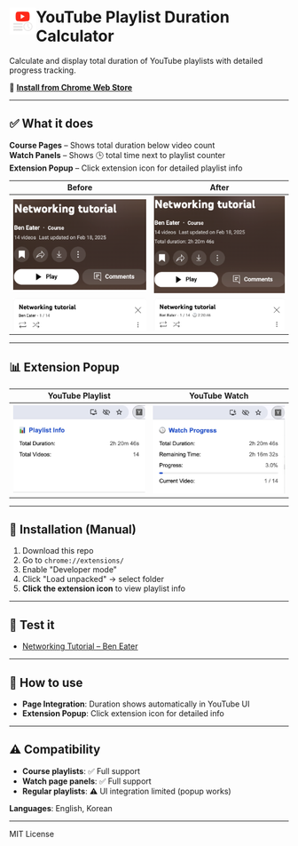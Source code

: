# <img src="icon.png" width="48" align="left">YouTube Playlist Duration Calculator

Calculate and display total duration of YouTube playlists with detailed progress tracking.

🔗 **[Install from Chrome Web Store](https://chromewebstore.google.com/detail/hpmdghmpbgldhdfopeegihkbmdgcgcbg?utm_source=item-share-cb)**

---

## ✅ What it does

**Course Pages** – Shows total duration below video count  
**Watch Panels** – Shows 🕒 total time next to playlist counter  
**Extension Popup** – Click extension icon for detailed playlist info

| Before | After |
|--------|--------|
| <img src="playlist-course-before.png" width="400"> | <img src="playlist-course-after.png" width="400"> |
| <img src="watch-panel-before.png" width="400"> | <img src="watch-panel-after.png" width="400"> |

---

## 📊 Extension Popup

| **YouTube Playlist** | **YouTube Watch** |
|----------------------|-------------------|
| <img src="playlist-popup.png" width="400"> | <img src="watch-popup.png" width="400"> |

---

## 🚀 Installation (Manual)

1. Download this repo
2. Go to `chrome://extensions/`
3. Enable "Developer mode"
4. Click "Load unpacked" → select folder
5. **Click the extension icon** to view playlist info

---

## 🧪 Test it

- [Networking Tutorial – Ben Eater](https://www.youtube.com/playlist?list=PLowKtXNTBypH19whXTVoG3oKSuOcw_XeW)

---

## 🎯 How to use

- **Page Integration**: Duration shows automatically in YouTube UI
- **Extension Popup**: Click extension icon for detailed info

---

## ⚠️ Compatibility

- **Course playlists**: ✅ Full support  
- **Watch page panels**: ✅ Full support  
- **Regular playlists**: ⚠️ UI integration limited (popup works)

**Languages**: English, Korean

---

MIT License
